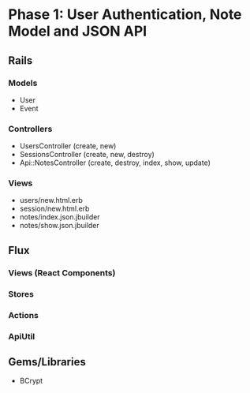 # Phase 1: User Authentication, Note Model and JSON API

## Rails
### Models
* User
* Event

### Controllers
* UsersController (create, new)
* SessionsController (create, new, destroy)
* Api::NotesController (create, destroy, index, show, update)

### Views
* users/new.html.erb
* session/new.html.erb
* notes/index.json.jbuilder
* notes/show.json.jbuilder

## Flux
### Views (React Components)

### Stores

### Actions

### ApiUtil

## Gems/Libraries
* BCrypt